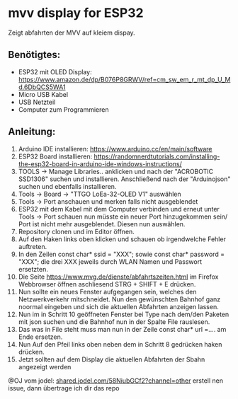 # mvv display for ESP32
Zeigt abfahrten der MVV auf kleiem dispay.
 
## Benötigtes:
- ESP32 mit OLED Display: https://www.amazon.de/dp/B076P8GRWV/ref=cm_sw_em_r_mt_dp_U_Md.6DbQCS5WA1
- Micro USB Kabel
- USB Netzteil
- Computer zum Programmieren
 
## Anleitung:
1.  Arduino IDE installieren: https://www.arduino.cc/en/main/software
2.  ESP32 Board installieren: https://randomnerdtutorials.com/installing-the-esp32-board-in-arduino-ide-windows-instructions/
3.  TOOLS -> Manage Libraries.. anklicken und nach der "ACROBOTIC SSD1306" suchen und installieren. Anschließend nach der "Arduinojson" suchen und ebenfalls installieren.
4.  Tools -> Board -> "TTGO LoEa-32-OLED V1" auswählen
5.  Tools ->  Port anschauen und merken falls nicht ausgeblendet
6.  ESP32 mit dem Kabel mit dem Computer verbinden und erneut unter Tools ->  Port schauen nun müsste ein neuer Port hinzugekommen sein/ Port ist nicht mehr ausgeblendet. Diesen nun auswählen.
7.  Repository clonen und im Editor öffnen.
8.  Auf den Haken links oben klicken und schauen ob irgendwelche Fehler auftreten.
9. In den Zeilen const char* ssid = "XXX"; sowie const char* password =  "XXX"; die drei XXX jeweils durch WLAN Namen und Passwort ersetzten.
10. Die Seite https://www.mvg.de/dienste/abfahrtszeiten.html im Firefox Webbrowser öffnen aschliesend STRG + SHIFT + E drücken.
11. Nun sollte ein neues Fenster aufgegangen sein, welches den Netzwerkverkehr mitschneidet. Nun den gewünschten Bahnhof ganz noormal eingeben und sich die aktuellen Abfahrten anzeigen lassen.
12. Nun im in Schritt 10 geöffneten Fenster bei Type nach dem/den Paketen mit json suchen und die Bahnhof nun in der Spalte File rauslesen.
13. Das was in File steht muss man nun in der Zeile const char* url =.... am Ende ersetzen.
14. Nun Auf den Pfeil links oben  neben dem in Schritt 8 gedrücken haken drücken.
15. Jetzt sollten auf dem Display die aktuellen Abfahrten der Sbahn angezeigt werden

@OJ vom jodel: [shared.jodel.com/58NiubGCf2?channel=other](shared.jodel.com/58NiubGCf2?channel=other) erstell nen issue, dann übertrage ich dir das repo
